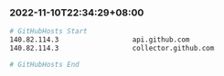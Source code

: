 
###  2022-11-10T22:34:29+08:00
```bash
# GitHubHosts Start
140.82.114.3                  api.github.com
140.82.114.3                  collector.github.com

# GitHubHosts End

```


